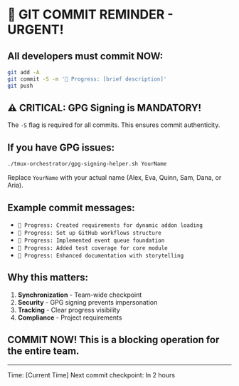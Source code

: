 # 🚨 GIT COMMIT REMINDER - URGENT!

## All developers must commit NOW:

```bash
git add -A
git commit -S -m '🚧 Progress: [brief description]'
git push
```

## ⚠️ CRITICAL: GPG Signing is MANDATORY!

The `-S` flag is required for all commits. This ensures commit authenticity.

## If you have GPG issues:

```bash
./tmux-orchestrator/gpg-signing-helper.sh YourName
```

Replace `YourName` with your actual name (Alex, Eva, Quinn, Sam, Dana, or Aria).

## Example commit messages:
- `🚧 Progress: Created requirements for dynamic addon loading`
- `🚧 Progress: Set up GitHub workflows structure`
- `🚧 Progress: Implemented event queue foundation`
- `🚧 Progress: Added test coverage for core module`
- `🚧 Progress: Enhanced documentation with storytelling`

## Why this matters:
1. **Synchronization** - Team-wide checkpoint
2. **Security** - GPG signing prevents impersonation
3. **Tracking** - Clear progress visibility
4. **Compliance** - Project requirements

## COMMIT NOW! This is a blocking operation for the entire team.

---
Time: [Current Time]
Next commit checkpoint: In 2 hours